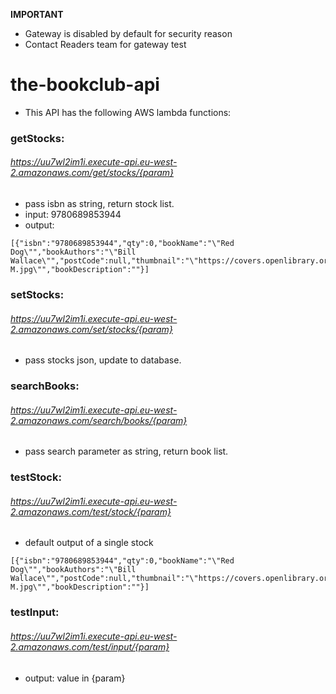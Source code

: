**IMPORTANT**
- Gateway is disabled by default for security reason
- Contact Readers team for gateway test

# the-bookclub-api
- This API has the following AWS lambda functions:

### getStocks:
###### https://uu7wl2im1i.execute-api.eu-west-2.amazonaws.com/get/stocks/{param}
- pass isbn as string, return stock list.
- input: 9780689853944
- output:
```
[{"isbn":"9780689853944","qty":0,"bookName":"\"Red Dog\"","bookAuthors":"\"Bill Wallace\"","postCode":null,"thumbnail":"\"https://covers.openlibrary.org/b/id/437328-M.jpg\"","bookDescription":""}]
```

### setStocks:
###### https://uu7wl2im1i.execute-api.eu-west-2.amazonaws.com/set/stocks/{param}
- pass stocks json, update to database.

### searchBooks:
###### https://uu7wl2im1i.execute-api.eu-west-2.amazonaws.com/search/books/{param}
- pass search parameter as string, return book list.

### testStock:
###### https://uu7wl2im1i.execute-api.eu-west-2.amazonaws.com/test/stock/{param}
- default output of a single stock
```
[{"isbn":"9780689853944","qty":0,"bookName":"\"Red Dog\"","bookAuthors":"\"Bill Wallace\"","postCode":null,"thumbnail":"\"https://covers.openlibrary.org/b/id/437328-M.jpg\"","bookDescription":""}]
```

### testInput:
###### https://uu7wl2im1i.execute-api.eu-west-2.amazonaws.com/test/input/{param}
- output: value in {param}